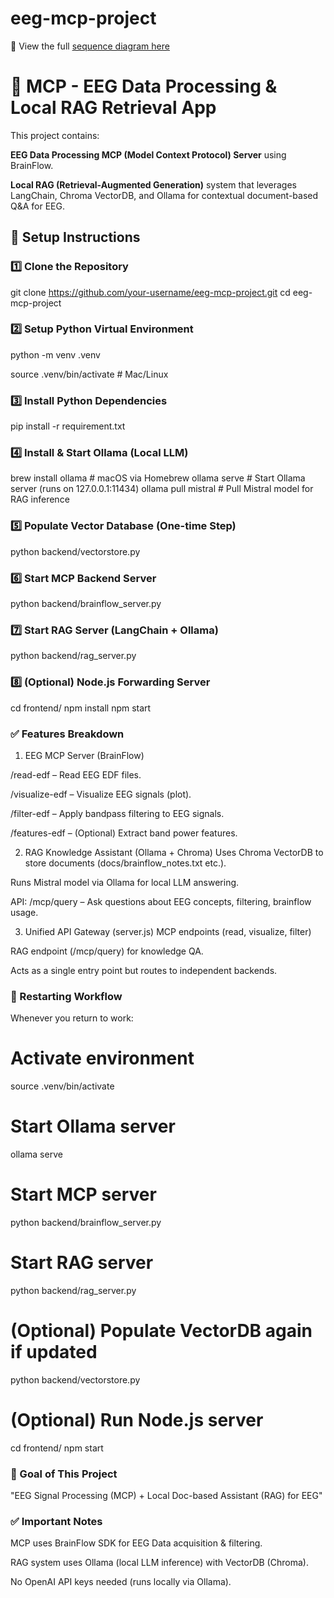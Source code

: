 # eeg-mcp-project

🧠 View the full [sequence diagram here](docs/sequence-diagram.md)

# 🧠 MCP - EEG Data Processing & Local RAG Retrieval App

This project contains:

**EEG Data Processing MCP (Model Context Protocol) Server** using BrainFlow.

**Local RAG (Retrieval-Augmented Generation)** system that leverages LangChain, Chroma VectorDB, and Ollama for contextual document-based Q&A for EEG.

## 🚀 Setup Instructions

### 1️⃣ Clone the Repository

git clone https://github.com/your-username/eeg-mcp-project.git
cd eeg-mcp-project

### 2️⃣ Setup Python Virtual Environment
python -m venv .venv

source .venv/bin/activate  # Mac/Linux


### 3️⃣ Install Python Dependencies
pip install -r requirement.txt

### 4️⃣ Install & Start Ollama (Local LLM)
brew install ollama  # macOS via Homebrew
ollama serve         # Start Ollama server (runs on 127.0.0.1:11434)
ollama pull mistral  # Pull Mistral model for RAG inference

### 5️⃣ Populate Vector Database (One-time Step)
python backend/vectorstore.py

### 6️⃣ Start MCP Backend Server
python backend/brainflow_server.py

### 7️⃣ Start RAG Server (LangChain + Ollama)
python backend/rag_server.py

### 8️⃣ (Optional) Node.js Forwarding Server
cd frontend/
npm install
npm start

### ✅ Features Breakdown
1. EEG MCP Server (BrainFlow)

/read-edf – Read EEG EDF files.

/visualize-edf – Visualize EEG signals (plot).

/filter-edf – Apply bandpass filtering to EEG signals.

/features-edf – (Optional) Extract band power features.

2. RAG Knowledge Assistant (Ollama + Chroma)
Uses Chroma VectorDB to store documents (docs/brainflow_notes.txt etc.).

Runs Mistral model via Ollama for local LLM answering.

API: /mcp/query – Ask questions about EEG concepts, filtering, brainflow usage.

3. Unified API Gateway (server.js)
MCP endpoints (read, visualize, filter)

RAG endpoint (/mcp/query) for knowledge QA.

Acts as a single entry point but routes to independent backends.


### 🔄 Restarting Workflow
Whenever you return to work:
# Activate environment
source .venv/bin/activate

# Start Ollama server
ollama serve

# Start MCP server
python backend/brainflow_server.py

# Start RAG server
python backend/rag_server.py

# (Optional) Populate VectorDB again if updated
python backend/vectorstore.py

# (Optional) Run Node.js server
cd frontend/
npm start

### 🎯 Goal of This Project
"EEG Signal Processing (MCP) + Local Doc-based Assistant (RAG) for EEG"

### ✅ Important Notes

MCP uses BrainFlow SDK for EEG Data acquisition & filtering.

RAG system uses Ollama (local LLM inference) with VectorDB (Chroma).

No OpenAI API keys needed (runs locally via Ollama).
